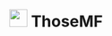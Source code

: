 # <img src="https://avatars.githubusercontent.com/u/121391643?v=4" alt="" size="32" height="32" width="32" data-view-component="true" class="avatar circle"> ThoseMF
